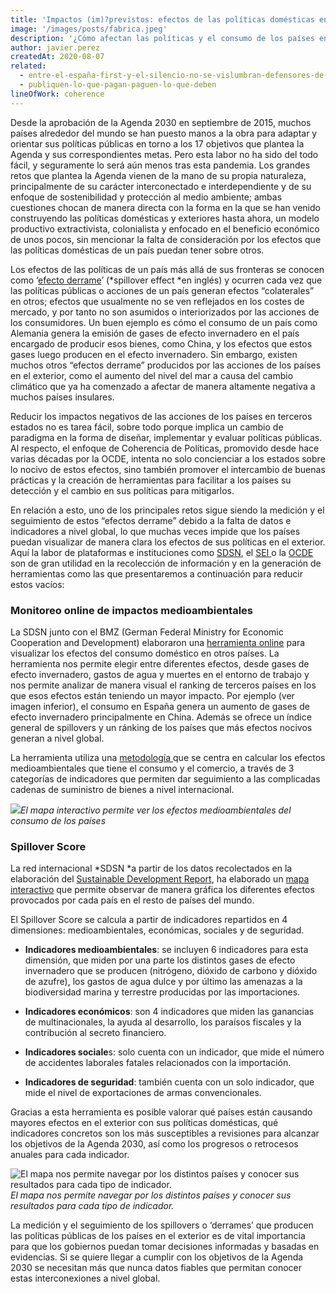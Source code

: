 ```yaml
---
title: 'Impactos (im)?previstos: efectos de las políticas domésticas en el exterior'
image: '/images/posts/fabrica.jpeg'
description: '¿Cómo afectan las políticas y el consumo de los países en el exterior? ¿Cómo medimos estos efectos?'
author: javier.perez
createdAt: 2020-08-07
related:
  - entre-el-españa-first-y-el-silencio-no-se-vislumbran-defensores-de-la-cooperación-al-desarrollo 
  - publiquen-lo-que-pagan-paguen-lo-que-deben
lineOfWork: coherence
---
```


Desde la aprobación de la Agenda 2030 en septiembre de 2015, muchos países alrededor del mundo se han puesto manos a la obra para adaptar y orientar sus políticas públicas en torno a los 17 objetivos que plantea la Agenda y sus correspondientes metas. Pero esta labor no ha sido del todo fácil, y seguramente lo será aún menos tras esta pandemia. Los grandes retos que plantea la Agenda vienen de la mano de su propia naturaleza, principalmente de su carácter interconectado e interdependiente y de su enfoque de sostenibilidad y protección al medio ambiente; ambas cuestiones chocan de manera directa con la forma en la que se han venido construyendo las políticas domésticas y exteriores hasta ahora, un modelo productivo extractivista, colonialista y enfocado en el beneficio económico de unos pocos, sin mencionar la falta de consideración por los efectos que las políticas domésticas de un país puedan tener sobre otros.

Los efectos de las políticas de un país más allá de sus fronteras se conocen como ‘[efecto derrame](https://s3.amazonaws.com/sustainabledevelopment.report/2017/2017_sdg_index_and_dashboards_report.pdf)’ (*spillover effect *en inglés) y ocurren cada vez que las políticas públicas o acciones de un país generan efectos “colaterales” en otros; efectos que usualmente no se ven reflejados en los costes de mercado, y por tanto no son asumidos o interiorizados por las acciones de los consumidores. Un buen ejemplo es cómo el consumo de un país como Alemania genera la emisión de gases de efecto invernadero en el país encargado de producir esos bienes, como China, y los efectos que estos gases luego producen en el efecto invernadero. Sin embargo, existen muchos otros “efectos derrame” producidos por las acciones de los países en el exterior, como el aumento del nivel del mar a causa del cambio climático que ya ha comenzado a afectar de manera altamente negativa a muchos países insulares.

Reducir los impactos negativos de las acciones de los países en terceros estados no es tarea fácil, sobre todo porque implica un cambio de paradigma en la forma de diseñar, implementar y evaluar políticas públicas. Al respecto, el enfoque de Coherencia de Políticas, promovido desde hace varias décadas por la OCDE, intenta no solo concienciar a los estados sobre lo nocivo de estos efectos, sino también promover el intercambio de buenas prácticas y la creación de herramientas para facilitar a los países su detección y el cambio en sus políticas para mitigarlos.

En relación a esto, uno de los principales retos sigue siendo la medición y el seguimiento de estos “efectos derrame” debido a la falta de datos e indicadores a nivel global, lo que muchas veces impide que los países puedan visualizar de manera clara los efectos de sus políticas en el exterior. Aquí la labor de plataformas e instituciones como [SDSN](https://www.unsdsn.org/), el [SEI ](https://www.sei.org/)o la [OCDE ](http://www.oecd.org/gov/pcsd/public-governance-sdgs/)son de gran utilidad en la recolección de información y en la generación de herramientas como las que presentaremos a continuación para reducir estos vacíos:

### Monitoreo online de impactos medioambientales

La SDSN junto con el BMZ (German Federal Ministry for Economic Cooperation and Development) elaboraron una [herramienta online](https://spillovers.environmentalimpact.global/#/) para visualizar los efectos del consumo doméstico en otros países. La herramienta nos permite elegir entre diferentes efectos, desde gases de efecto invernadero, gastos de agua y muertes en el entorno de trabajo y nos permite analizar de manera visual el ranking de terceros países en los que esos efectos están teniendo un mayor impacto. Por ejemplo (ver imagen inferior), el consumo en España genera un aumento de gases de efecto invernadero principalmente en China. Además se ofrece un índice general de spillovers y un ránking de los países que más efectos nocivos generan a nivel global.

La herramienta utiliza una [metodología ](https://environmentalimpact.global/spillovers/)que se centra en calcular los efectos medioambientales que tiene el consumo y el comercio, a través de 3 categorías de indicadores que permiten dar seguimiento a las complicadas cadenas de suministro de bienes a nivel internacional.

![](/images/posts/mapa.png)*El mapa interactivo permite ver los efectos medioambientales del consumo de los países*

### Spillover Score

La red internacional *SDSN *a partir de los datos recolectados en la elaboración del [Sustainable Development Report](https://dashboards.sdgindex.org/), ha elaborado un [mapa interactivo](https://dashboards.sdgindex.org/map/spillovers) que permite observar de manera gráfica los diferentes efectos provocados por cada país en el resto de países del mundo.

El Spillover Score se calcula a partir de indicadores repartidos en 4 dimensiones: medioambientales, económicas, sociales y de seguridad.

* **Indicadores medioambientales**: se incluyen 6 indicadores para esta dimensión, que miden por una parte los distintos gases de efecto invernadero que se producen (nitrógeno, dióxido de carbono y dióxido de azufre), los gastos de agua dulce y por último las amenazas a la biodiversidad marina y terrestre producidas por las importaciones.

* **Indicadores económicos**: son 4 indicadores que miden las ganancias de multinacionales, la ayuda al desarrollo, los paraísos fiscales y la contribución al secreto financiero.

* **Indicadores sociale**s: solo cuenta con un indicador, que mide el número de accidentes laborales fatales relacionados con la importación.

* **Indicadores de seguridad**: también cuenta con un solo indicador, que mide el nivel de exportaciones de armas convencionales.

Gracias a esta herramienta es posible valorar qué países están causando mayores efectos en el exterior con sus políticas domésticas, qué indicadores concretos son los más susceptibles a revisiones para alcanzar los objetivos de la Agenda 2030, así como los progresos o retrocesos anuales para cada indicador.

![El mapa nos permite navegar por los distintos países y conocer sus resultados para cada tipo de indicador.](/images/posts/mapa2.png)*El mapa nos permite navegar por los distintos países y conocer sus resultados para cada tipo de indicador.*

La medición y el seguimiento de los spillovers o ‘derrames’ que producen las políticas públicas de los países en el exterior es de vital importancia para que los gobiernos puedan tomar decisiones informadas y basadas en evidencias. Si se quiere llegar a cumplir con los objetivos de la Agenda 2030 se necesitan más que nunca datos fiables que permitan conocer estas interconexiones a nivel global.
